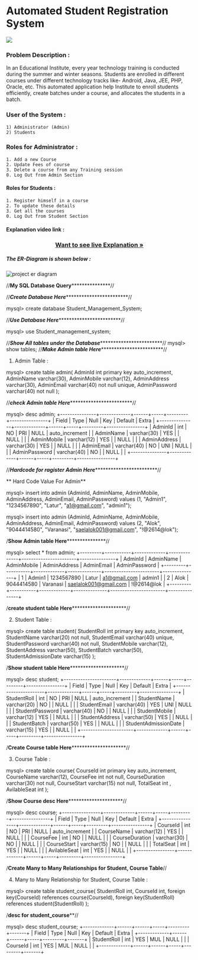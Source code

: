 # Automated Student Registration System

<img src="https://www.shutterstock.com/image-vector/vector-horizontal-banner-concept-learning-260nw-689761090.jpg">

### Problem Description :
<p> In an Educational Institute, every year technology training is conducted during the summer and winter seasons. Students are enrolled in different courses under different technology tracks like- Android, Java, JEE, PHP, Oracle, etc. This automated application help Institute to enroll students efficiently, create batches under a course, and allocates the students in a batch. </p>

### User of the System :
```
1) Administrator (Admin)
2) Students
```

### Roles for Administrator :
```
1. Add a new Course 
2. Update Fees of course
3. Delete a course from any Training session
0. Log Out from Admin Section
```

#### Roles for Students  :
```
1. Register himself in a course  
2. To update these details
3. Get all the courses
0. Log Out from Student Section
```
#### Explanation video link :
 <h3 align="center"><a href="https://drive.google.com/file/d/1iIdLZccGGYRsuusu9bvhrbZAcDJkF6c7/view?usp=sharing"><strong>Want to see live Explanation »</strong></a></h3>

<h5>The ER-Diagram is shown below :</h5>

![project er diagram](https://user-images.githubusercontent.com/107916214/204328509-5dd037d2-d10d-4c5d-8b7b-65bb296438c6.png)



//**************************************************My SQL Database Query*****************************************************************//

//***************************************************************Create Database Here***************************************************************************************//

mysql> create database Student_Management_System;

//***************************************************************Use Database Here***************************************************************************************//

mysql> use Student_management_system;

//***************************************************************Show All tables under the Database***************************************************************************************//
mysql> show tables;
//***************************************************************Make Admin table Here***************************************************************************************//
1) Admin Table : 

mysql> create table admin(
        AdminId int primary key auto_increment,
         AdminName varchar(30),
         AdminMobile varchar(12),
         AdminAddress varchar(30),
         AdminEmail varchar(40) not null unique,
         AdminPassword varchar(40) not null
     );

//***************************************************************check Admin table Here***************************************************************************************//

mysql> desc admin;
+---------------+-------------+------+-----+---------+----------------+
| Field         | Type        | Null | Key | Default | Extra          |
+---------------+-------------+------+-----+---------+----------------+
| AdminId       | int         | NO   | PRI | NULL    | auto_increment |
| AdminName     | varchar(30) | YES  |     | NULL    |                |
| AdminMobile   | varchar(12) | YES  |     | NULL    |                |
| AdminAddress  | varchar(30) | YES  |     | NULL    |                |
| AdminEmail    | varchar(40) | NO   | UNI | NULL    |                |
| AdminPassword | varchar(40) | NO   |     | NULL    |                |
+---------------+-------------+------+-----+---------+----------------+

//***************************************************************Hardcode for ragister Admin Here***************************************************************************************//

** Hard Code Value For Admin**

mysql> insert into admin (AdminId, AdminName, AdminMobile, AdminAddress, AdminEmail, AdminPassword) values
(1, "Admin1", "1234567890", "Latur", "a1@gmail.com", "admin1");

mysql> insert into admin (AdminId, AdminName, AdminMobile, AdminAddress, AdminEmail, AdminPassword) values
(2, "Alok", "9044414580", "Varanasi", "saelalok001@gmail.com", "!@2614@lok");


/************************************************************************Show Admin table Here***************************************************************************************//

mysql> select * from admin;
+---------+-----------+-------------+--------------+-----------------------+---------------+
| AdminId | AdminName | AdminMobile | AdminAddress | AdminEmail            | AdminPassword |
+---------+-----------+-------------+--------------+-----------------------+---------------+
|       1 | Admin1    | 1234567890  | Latur        | a1@gmail.com          | admin1        |
|       2 | Alok      | 9044414580  | Varanasi     | saelalok001@gmail.com | !@2614@lok    |
+---------+-----------+-------------+--------------+-----------------------+---------------+

/******************************************************************create student  table Here***************************************************************************************//

2) Student Table :

mysql> create table student(
        StudentRoll int primary key auto_increment,
         StudentName varchar(20) not null,
         StudentEmail varchar(40) unique,
         StudentPassword varchar(40) not null,
         StudentMobile varchar(12),
         StudentAddress varchar(50),
         StudentBatch varchar(50),
         StudentAdmissionDate varchar(15)
     );

/******************************************************************Show  student  table Here***************************************************************************************//

mysql> desc student;
+----------------------+-------------+------+-----+---------+----------------+
| Field                | Type        | Null | Key | Default | Extra          |
+----------------------+-------------+------+-----+---------+----------------+
| StudentRoll          | int         | NO   | PRI | NULL    | auto_increment |
| StudentName          | varchar(20) | NO   |     | NULL    |                |
| StudentEmail         | varchar(40) | YES  | UNI | NULL    |                |
| StudentPassword      | varchar(40) | NO   |     | NULL    |                |
| StudentMobile        | varchar(12) | YES  |     | NULL    |                |
| StudentAddress       | varchar(50) | YES  |     | NULL    |                |
| StudentBatch         | varchar(50) | YES  |     | NULL    |                |
| StudentAdmissionDate | varchar(15) | YES  |     | NULL    |                |
+----------------------+-------------+------+-----+---------+----------------+

/******************************************************************Create Course  table Here***************************************************************************************//

3) Course Table : 

mysql> create table course(
        CourseId int primary key auto_increment,
        CourseName varchar(12),
        CourseFee int not null,
        CourseDuration varchar(30) not null,
        CourseStart varchar(15) not null,
         TotalSeat  int ,
          AvilableSeat int
        );

/******************************************************************Show  Course desc  Here***************************************************************************************//

mysql> desc course;
+----------------+-------------+------+-----+---------+----------------+
| Field          | Type        | Null | Key | Default | Extra          |
+----------------+-------------+------+-----+---------+----------------+
| CourseId       | int         | NO   | PRI | NULL    | auto_increment |
| CourseName     | varchar(12) | YES  |     | NULL    |                |
| CourseFee      | int         | NO   |     | NULL    |                |
| CourseDuration | varchar(30) | NO   |     | NULL    |                |
| CourseStart    | varchar(15) | NO   |     | NULL    |                |
| TotalSeat      | int         | YES  |     | NULL    |                |
| AvilableSeat   | int         | YES  |     | NULL    |                |
+----------------+-------------+------+-----+---------+----------------+

/******************************************************Create Many to Many Relationships for Student, Course Table******************************************************//

4) Many to Many Relationship for Student, Course Table :

mysql> create table student_course(
        StudentRoll int,
        CourseId int,
         foreign key(CourseId) references course(CourseId),
         foreign key(StudentRoll) references student(StudentRoll)
     );

/**************************************************************************desc for  student_course****************************************************************************//


mysql> desc student_course;
+-------------+------+------+-----+---------+-------+
| Field       | Type | Null | Key | Default | Extra |
+-------------+------+------+-----+---------+-------+
| StudentRoll | int  | YES  | MUL | NULL    |       |
| CourseId    | int  | YES  | MUL | NULL    |       |
+-------------+------+------+-----+---------+-------+

